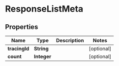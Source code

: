 
# ResponseListMeta

## Properties
Name | Type | Description | Notes
------------ | ------------- | ------------- | -------------
**tracingId** | **String** |  |  [optional]
**count** | **Integer** |  |  [optional]



